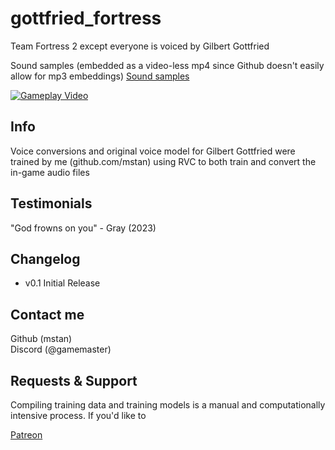 # gottfried_fortress
Team Fortress 2 except everyone is voiced by Gilbert Gottfried

Sound samples (embedded as a video-less mp4 since Github doesn't easily allow for mp3 embeddings)
[Sound samples](/sample/sample.mp3)

[![Gameplay Video](https://img.youtube.com/vi/hjBEgB9GeNY/0.jpg)](https://www.youtube.com/watch?v=hjBEgB9GeNY?raw=1)


## Info
Voice conversions and original voice model for Gilbert Gottfried were trained by me (github.com/mstan) using RVC to both train and convert the in-game audio files

## Testimonials
"God frowns on you" - Gray (2023)

## Changelog

- v0.1 Initial Release


## Contact me
Github (mstan)  
Discord (@gamemaster)  

## Requests & Support
Compiling training data and training models is a manual and computationally intensive process. If you'd like to 

[Patreon](https://www.patreon.com/gamemaster1379)
